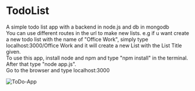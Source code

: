 # TodoList
A simple todo list app with a backend in node.js and db in mongodb<br>
You can use different routes in the url to make new lists.
e.g if u want create a new todo list with the name of "Office Work", simply type localhost:3000/Office Work and it will create a new List with the List Title given.
<br>
To use this app, install node and npm and type "npm install" in the terminal. After that type "node app.js". <br>
Go to the browser and type localhost:3000

![ToDo-App](https://github.com/MuhammadAhmad522/TodoList-App/assets/66472557/28f280b1-16d5-41ba-9f80-878ef864477f)
